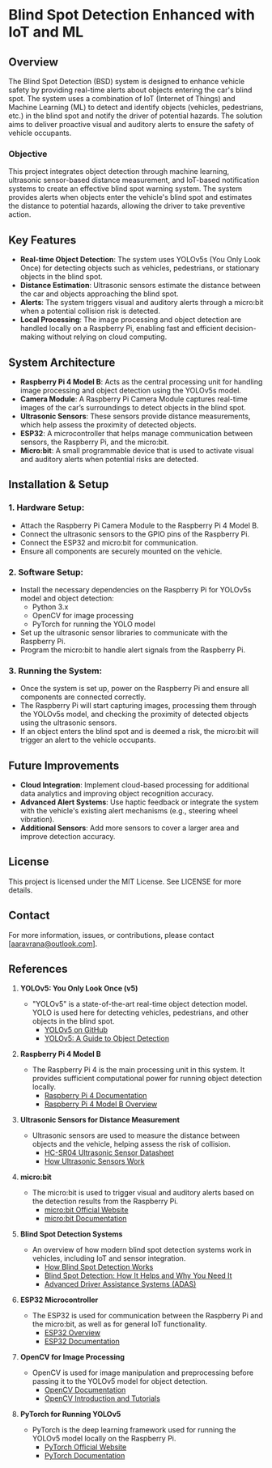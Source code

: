 # **Blind Spot Detection Enhanced with IoT and ML**

## **Overview**
The Blind Spot Detection (BSD) system is designed to enhance vehicle safety by providing real-time alerts about objects entering the car's blind spot. The system uses a combination of IoT (Internet of Things) and Machine Learning (ML) to detect and identify objects (vehicles, pedestrians, etc.) in the blind spot and notify the driver of potential hazards. The solution aims to deliver proactive visual and auditory alerts to ensure the safety of vehicle occupants.

### **Objective**
This project integrates object detection through machine learning, ultrasonic sensor-based distance measurement, and IoT-based notification systems to create an effective blind spot warning system. The system provides alerts when objects enter the vehicle's blind spot and estimates the distance to potential hazards, allowing the driver to take preventive action.

## **Key Features**
- **Real-time Object Detection**: The system uses YOLOv5s (You Only Look Once) for detecting objects such as vehicles, pedestrians, or stationary objects in the blind spot.
- **Distance Estimation**: Ultrasonic sensors estimate the distance between the car and objects approaching the blind spot.
- **Alerts**: The system triggers visual and auditory alerts through a micro:bit when a potential collision risk is detected.
- **Local Processing**: The image processing and object detection are handled locally on a Raspberry Pi, enabling fast and efficient decision-making without relying on cloud computing.

## **System Architecture**
- **Raspberry Pi 4 Model B**: Acts as the central processing unit for handling image processing and object detection using the YOLOv5s model.
- **Camera Module**: A Raspberry Pi Camera Module captures real-time images of the car’s surroundings to detect objects in the blind spot.
- **Ultrasonic Sensors**: These sensors provide distance measurements, which help assess the proximity of detected objects.
- **ESP32**: A microcontroller that helps manage communication between sensors, the Raspberry Pi, and the micro:bit.
- **Micro:bit**: A small programmable device that is used to activate visual and auditory alerts when potential risks are detected.

## **Installation & Setup**

### 1. **Hardware Setup**:
   - Attach the Raspberry Pi Camera Module to the Raspberry Pi 4 Model B.
   - Connect the ultrasonic sensors to the GPIO pins of the Raspberry Pi.
   - Connect the ESP32 and micro:bit for communication.
   - Ensure all components are securely mounted on the vehicle.

### 2. **Software Setup**:
   - Install the necessary dependencies on the Raspberry Pi for YOLOv5s model and object detection:
     - Python 3.x
     - OpenCV for image processing
     - PyTorch for running the YOLO model
   - Set up the ultrasonic sensor libraries to communicate with the Raspberry Pi.
   - Program the micro:bit to handle alert signals from the Raspberry Pi.

### 3. **Running the System**:
   - Once the system is set up, power on the Raspberry Pi and ensure all components are connected correctly.
   - The Raspberry Pi will start capturing images, processing them through the YOLOv5s model, and checking the proximity of detected objects using the ultrasonic sensors.
   - If an object enters the blind spot and is deemed a risk, the micro:bit will trigger an alert to the vehicle occupants.

## **Future Improvements**
- **Cloud Integration**: Implement cloud-based processing for additional data analytics and improving object recognition accuracy.
- **Advanced Alert Systems**: Use haptic feedback or integrate the system with the vehicle's existing alert mechanisms (e.g., steering wheel vibration).
- **Additional Sensors**: Add more sensors to cover a larger area and improve detection accuracy.

## **License**
This project is licensed under the MIT License. See LICENSE for more details.

## **Contact**
For more information, issues, or contributions, please contact [aaravrana@outlook.com]. 

## **References**

1. **YOLOv5: You Only Look Once (v5)**
   - "YOLOv5" is a state-of-the-art real-time object detection model. YOLO is used here for detecting vehicles, pedestrians, and other objects in the blind spot.
     - [YOLOv5 on GitHub](https://github.com/ultralytics/yolov5)
     - [YOLOv5: A Guide to Object Detection](https://towardsdatascience.com/yolov5-object-detection-for-beginners-4b1d2ff377d9)

2. **Raspberry Pi 4 Model B**
   - The Raspberry Pi 4 is the main processing unit in this system. It provides sufficient computational power for running object detection locally.
     - [Raspberry Pi 4 Documentation](https://www.raspberrypi.org/documentation/)
     - [Raspberry Pi 4 Model B Overview](https://www.raspberrypi.org/products/raspberry-pi-4-model-b/)

3. **Ultrasonic Sensors for Distance Measurement**
   - Ultrasonic sensors are used to measure the distance between objects and the vehicle, helping assess the risk of collision.
     - [HC-SR04 Ultrasonic Sensor Datasheet](https://www.electronicwings.com/nodemcu/hc-sr04-ultrasonic-sensor)
     - [How Ultrasonic Sensors Work](https://www.robotshop.com/community/forum/t/understanding-ultrasonic-sensors/18119)

4. **micro:bit**
   - The micro:bit is used to trigger visual and auditory alerts based on the detection results from the Raspberry Pi.
     - [micro:bit Official Website](https://microbit.org/)
     - [micro:bit Documentation](https://microbit.org/guide/)

5. **Blind Spot Detection Systems**
   - An overview of how modern blind spot detection systems work in vehicles, including IoT and sensor integration.
     - [How Blind Spot Detection Works](https://www.safety.com/blind-spot-detection/)
     - [Blind Spot Detection: How It Helps and Why You Need It](https://www.autobahnautomotive.com/blog/blind-spot-detection/)
     - [Advanced Driver Assistance Systems (ADAS)](https://www.nhtsa.gov/technology-innovation/advanced-driver-assistance-systems)

6. **ESP32 Microcontroller**
   - The ESP32 is used for communication between the Raspberry Pi and the micro:bit, as well as for general IoT functionality.
     - [ESP32 Overview](https://www.espressif.com/en/products/socs/esp32)
     - [ESP32 Documentation](https://docs.espressif.com/projects/esp-idf/en/latest/esp32/)

7. **OpenCV for Image Processing**
   - OpenCV is used for image manipulation and preprocessing before passing it to the YOLOv5 model for object detection.
     - [OpenCV Documentation](https://docs.opencv.org/master/)
     - [OpenCV Introduction and Tutorials](https://opencv-python-tutroals.readthedocs.io/en/latest/)

8. **PyTorch for Running YOLOv5**
   - PyTorch is the deep learning framework used for running the YOLOv5 model locally on the Raspberry Pi.
     - [PyTorch Official Website](https://pytorch.org/)
     - [PyTorch Documentation](https://pytorch.org/docs/stable/index.html)
